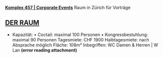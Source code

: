 [**Komplex 457 | Corporate Events**](http://komplex457.ch/corporate-events/#objekt)
Raum in Zürich für Vorträge
## [**DER RAUM**](http://komplex457.ch/portfolio-item/der-raum/)
- Kapazität:		•	Coctail: maximal 100 Personen
	•	Kongressbestuhlung: maximal 90 Personen	Tagesmiete: CHF 1900
Halbtagesmiete: nach Absprache möglich
Fläche: 108m²
Inbegriffen: WC Damen & Herren | W Lan
 **(error reading attachment)**